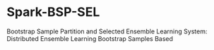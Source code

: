 # Spark-BSP-SEL
Bootstrap Sample Partition and Selected Ensemble Learning System: Distributed Ensemble Learning Bootstrap Samples Based
